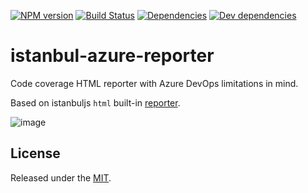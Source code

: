 [![NPM version](https://img.shields.io/npm/v/istanbul-azure-reporter.svg?logo=npm)](https://www.npmjs.com/package/istanbul-azure-reporter)
[![Build Status](https://img.shields.io/azure-devops/build/reactway/reactway/2/master.svg?logo=azuredevops)](https://dev.azure.com/reactway/ReactWay/_build?definitionId=2)
[![Dependencies](https://img.shields.io/david/reactway/istanbul-azure-reporter.svg)](https://dev.azure.com/reactway/ReactWay/_build?definitionId=2)
[![Dev dependencies](https://img.shields.io/david/dev/reactway/istanbul-azure-reporter.svg)](https://dev.azure.com/reactway/ReactWay/_build?definitionId=2)

# istanbul-azure-reporter

Code coverage HTML reporter with Azure DevOps limitations in mind. 

Based on istanbuljs `html` built-in [reporter](https://github.com/istanbuljs/istanbuljs/tree/master/packages/istanbul-reports/lib/html).

![image](https://user-images.githubusercontent.com/562658/53685980-5f66bc80-3d2a-11e9-9081-603e32b956a0.png)

## License

Released under the [MIT](LICENSE).
